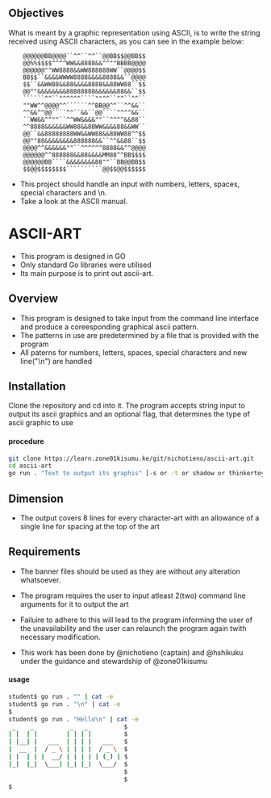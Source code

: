 ## Objectives
What is meant by a graphic representation using ASCII, is to write the string received using ASCII characters, as you can see in the example below:
```
    @@@@@@BB@@@@``^^``^^``@@BB$$@@BB$$
    @@%%$$$$^^^^WW&&8888&&^^""BBBB@@@@
    @@@@@@""WW8888&&WW888888WW``@@@@$$
    BB$$``&&&&WWWW8888&&&&8888&&``@@@@
    $$``&&WW88&&88&&&&8888&&88WW88``$$
    @@""&&&&&&&&88888888&&&&&&88&&``$$
    ``````^^``^^^^^^````""^^``^^``^^``
    ""WW^^@@@@^^``````^^BB@@^^``^^&&``
    ^^&&^^@@````^^``&&``@@````^^^^&&``
    ``WW&&^^""``^^WW&&&&""``^^^^&&88``
    ^^8888&&&&&&WW88&&88WW&&&&88&&WW``
    @@``&&88888888WW&&WW88&&88WW88^^$$
    @@""88&&&&&&&&888888&&``^^&&88``$$
    @@@@^^&&&&&&""``^^^^^^8888&&^^@@@@
    @@@@@@^^888888&&88&&&&MM88^^BB$$$$
    @@@@@@BB````&&&&&&&&88""``BB@@BB$$
    $$@@$$$$$$$$``````````@@$$@@$$$$$$
```

- This project should handle an input with numbers, letters, spaces, special characters and \n.
- Take a look at the ASCII manual.

# ASCII-ART
* This program is designed in GO
* Only standard Go libraries were utilised
* Its main purpose is to print out ascii-art.

## Overview
* This program is designed to take input from the command line interface and produce a coreesponding graphical ascii pattern.
* The patterns in use are predetermined by a file that is provided with the program
* All paterns for numbers, letters, spaces, special characters and new line("\n") are handled 

## Installation
Clone the repository and cd into it. The program accepts string input to output its ascii graphics and an optional flag, that determines the type of ascii graphic to use
#### procedure 
```bash
git clone https://learn.zone01kisumu.ke/git/nichotieno/ascii-art.git
cd ascii-art
go run . "Text to output its graphis" [-s or -t or shadow or thinkertoy]
```

## Dimension
* The output covers 8 lines for every character-art with an allowance of a single line for spacing at the top of the art

## Requirements
* The banner files should be used as they are without any alteration whatsoever.
* The program requires the user to input atleast 2(two) command line arguments for it to output the art
* Failuire to adhere to this will lead to the program informing the user of the unavailability and the user can relaunch the program again twith necessary modification.

* This work has been done by @nichotieno (captain) and @hshikuku under the guidance and stewardship of @zone01kisumu

#### usage
```bash
student$ go run . "" | cat -e
student$ go run . "\n" | cat -e
$
student$ go run . "Hello\n" | cat -e
 _    _          _   _          $
| |  | |        | | | |         $
| |__| |   ___  | | | |   ___   $
|  __  |  / _ \ | | | |  / _ \  $
| |  | | |  __/ | | | | | (_) | $
|_|  |_|  \___| |_| |_|  \___/  $
                                $
                                $
$
